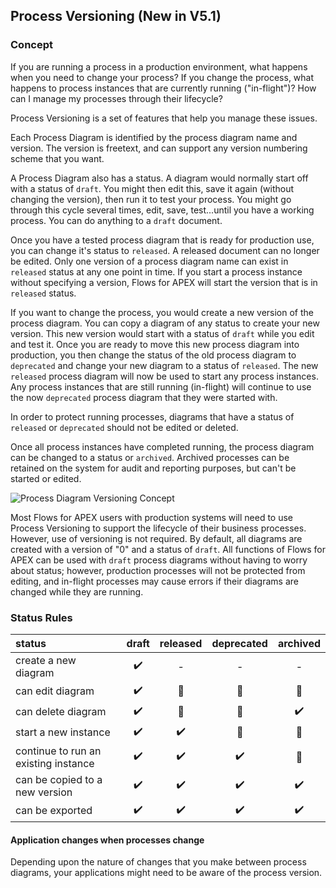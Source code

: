 ## Process Versioning (New in V5.1)

### Concept

If you are running a process in a production environment, what happens when you need to change your process?  If you change the process, what happens to process instances that are currently running ("in-flight")?  How can I manage my processes through their lifecycle?

Process Versioning is a set of features that help you manage these issues.

Each Process Diagram is identified by the process diagram name and version.  The version is freetext, and can support any version numbering scheme that you want.

A Process Diagram also has a status.  A diagram would normally start off with a status of `draft`.  You might then edit this, save it again (without changing the version), then run it to test your process.  You might go through this cycle several times, edit, save, test...until you have a working process.  You can do anything to a `draft` document.

Once you have a tested process diagram that is ready for production use, you can change it's status to `released`.  A released document can no longer be edited.  Only one version of a process diagram name can exist in `released` status at any one point in time. If you start a process instance without specifying a version, Flows for APEX will start the version that is in `released` status.

If you want to change the process, you would create a new version of the process diagram.  You can copy a diagram of any status to create your new version.  This new version would start with a status of `draft` while you edit and test it.  Once you are ready to move this new process diagram into production, you then change the status of the old process diagram to `deprecated` and change your new diagram to a status of `released`.  The new `released` process diagram will now be used to start any process instances.  Any process instances that are still running (in-flight) will continue to use the now `deprecated` process diagram that they were started with.

In order to protect running processes, diagrams that have a status of `released` or `deprecated` should not be edited or deleted.

Once all process instances have completed running, the process diagram can be changed to a status or `archived`.  Archived processes can be retained on the system for audit and reporting purposes, but can't be started or edited.

![Process Diagram Versioning Concept](images/versioningConcept.png "Process Diagram Versioning Concept")

Most Flows for APEX users with production systems will need to use Process Versioning to support the lifecycle of their business processes.  However, use of versioning is not required.  By default, all diagrams are created with a version of "0" and a status of `draft`.  All functions of  Flows for APEX can be used with `draft` process diagrams without having to worry about status; however, production processes will not be protected from editing, and in-flight processes may cause errors if their diagrams are changed while they are running.

### Status Rules

| status | draft | released | deprecated | archived |
| :--- | :---: | :---: | :---: | :---: |
| create a new diagram | ✔️ | - | - | - |
|  can edit diagram |  ✔️ | 🛑   | 🛑  |  🛑 |
| can delete diagram |  ✔️ | 🛑   | 🛑  |  ✔️ |
|  start a new instance |  ✔️ |  ✔️ | 🛑  |  🛑 |
| continue to run an existing instance | ✔️ | ✔️ | ✔️ |🛑  |
| can be copied to a new version | ✔️ | ✔️ | ✔️ | ✔️ |
| can be exported | ✔️ | ✔️ | ✔️ | ✔️ |

#### Application changes when processes change

Depending upon the nature of changes that you make between process diagrams, your applications might need to be aware of the process version.

